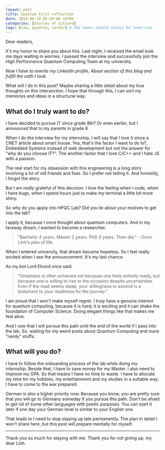 ```yaml
---
layout: post
title: Quantum first reflection
date: 2024-06-10 05:20:00 +0700
categories: [Stories of Culture]
tags: [cse, quantum, career] # TAG names should always be lowercase
---
```


Dear readers,

It's my honor to share you about this. Last night, I received the email took me days waiting in worries. I passed the interview and successfully join the High Performance Quantum Computing Team at my university.

*Now I have to rewrite my LinkedIn profile, About section of this blog and fulfill the oath I took.*

What will I do in this post? Maybe sharing a little detail about my true thoughts on this intersection. I hope that through this, I can sort my memories and ideas in a structural way.

## What do I truly want to do?

I have decided to pursue IT since grade 8th? Or even earlier, but I announced that to my parents in grade 8.

When I do the interview for my internship, I will say that I love it since a CNET article about smart house. Yes, that's the factor I want to do IoT, Embedded Systems instead of web development but not the answer for "why do you choose IT?". The another factor that I love C/C++ and I hate JS with a passion.

The real start for my obsession with this engineering is a long story involving a lot of old friends and foes. So I prefer not telling it. And honestly, I forgot the story.

But I am really grateful of this decision. I love the feeling when I code, when I have bugs, when I spend hours just to make my terminal a little bit more shiny.

So why do you apply into HPQC Lab? Did you lie about your motives to get into the lab?

I apply it, because I once thought about quantum computers. And in my faraway dream, I wanted to become a researcher.

> "Bachelor 4 years. Master 2 years. PhD 3 years. Then die." - Once Linh's plan of life.

When I entered university, that dream became hopeless. So I feel really excited when I see the announcement. It's my last chance.

As my *bot* Lord Elrond once said:

> "Greatness is often achieved not because one feels entirely ready, but because one is willing to rise to the occasion despite uncertainties. Even if the road seems steep, your willingness to ascend is a testament to your readiness for the journey."

I am proud that I won't make myself regret. I truly have a genuine interest for quantum computing, because it is hard, it is exciting and it can shake the foundation of Computer Science. Doing elegant things like that makes me feel alive.

And I vow that I will pursue this path until the end of the world if I pass into the lab. So, waiting for my weird posts about Quantum Computing and more "nerdy" stuffs.

## What will you do?

I have to follow the onboarding process of the lab while doing my internship. Beside that, I have to save money for my Master. I also need to improve my GPA. So that means I have no time to waste. I have to allocate my time for my hobbies, my entertainment and my studies in a suitable way. I have to come to the war prepared.

German is also a higher priority now. Because you know, you are pretty sure that you will go to Germany someday if you pursue this path. Don't be afraid to get rid of some other languages with poetic purposes. You can start it later if one day your German level is similar to your English one.

That leads to I need to stop staying up late permanently. The plan in detail I won't share here, but this post will prepare mentally for myself.

---

Thank you so much for staying with me. Thank you for not giving up, my dear Linh.
